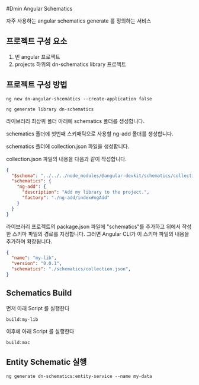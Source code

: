 #Dmin Angular Schematics

자주 사용하는 angular schematics generate 를 정의하는 서비스

## 프로젝트 구성 요소
1. 빈 angular 프로젝트
2. projects 하위의 dn-schematics library 프로젝트

## 프로젝트 구성 방법
```
ng new dn-angular-shcematics --create-application false

ng generate library dn-schematics
```

라이브러리 최상위 폴더 아래에 schematics 폴더를 생성합니다.

schematics 폴더에 첫번째 스키매틱으로 사용할 ng-add 폴더를 생성합니다.

schematics 폴더에 collection.json 파일을 생성합니다.

collection.json 파일의 내용을 다음과 같이 작성합니다.

```json
{
  "$schema": "../../../node_modules/@angular-devkit/schematics/collection-schema.json",
  "schematics": {
    "ng-add": {
      "description": "Add my library to the project.",
      "factory": "./ng-add/index#ngAdd"
    }
  }
}
```

라이브러리 프로젝트의 package.json 파일에 "schematics"를 추가하고 위에서 작성한 스키마 파일의 경로를 지정합니다. 그러면 Angular CLI가 이 스키마 파일의 내용을 추가하며 확장됩니다.

```json
{
  "name": "my-lib",
  "version": "0.0.1",
  "schematics": "./schematics/collection.json",
}
```


## Schematics Build
먼저 아래 Script 를 실행한다
```
build:my-lib
```
이후에 아래 Script 를 실행한다
```
build:mac
```

## Entity Schematic 실행
```
ng generate dn-schematics:entity-service --name my-data
```